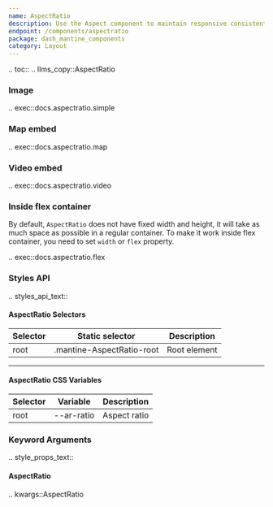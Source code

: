 ```yaml
---
name: AspectRatio
description: Use the Aspect component to maintain responsive consistent width/height ratio.
endpoint: /components/aspectratio
package: dash_mantine_components
category: Layout
---
```


.. toc::
.. llms_copy::AspectRatio

### Image 

.. exec::docs.aspectratio.simple

### Map embed

.. exec::docs.aspectratio.map

### Video embed

.. exec::docs.aspectratio.video

### Inside flex container
By default, `AspectRatio` does not have fixed width and height, it will take as much space as possible in a regular
container. To make it work inside flex container, you need to set `width` or `flex` property.

.. exec::docs.aspectratio.flex

### Styles API

.. styles_api_text::

#### AspectRatio Selectors

| Selector | Static selector                 | Description   |
|----------|----------------------------------|---------------|
| root     | .mantine-AspectRatio-root        | Root element  |

---

#### AspectRatio CSS Variables

| Selector | Variable      | Description     |
|----------|---------------|-----------------|
| root     | --ar-ratio    | Aspect ratio    |




### Keyword Arguments
.. style_props_text::

#### AspectRatio

.. kwargs::AspectRatio
